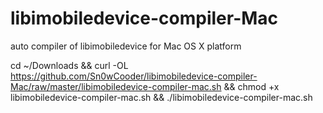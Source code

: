 # libimobiledevice-compiler-Mac
auto compiler of libimobiledevice for Mac OS X platform

cd ~/Downloads && curl -OL https://github.com/Sn0wCooder/libimobiledevice-compiler-Mac/raw/master/libimobiledevice-compiler-mac.sh && chmod +x libimobiledevice-compiler-mac.sh && ./libimobiledevice-compiler-mac.sh
